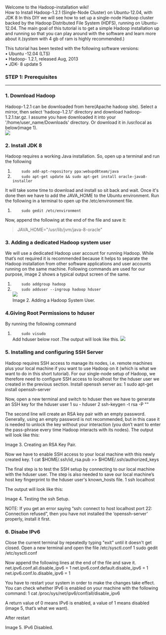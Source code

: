 Welcome to the Hadoop-installation wiki!<br>
How to Install Hadoop-1.2.1 (Single-Node Cluster) on Ubuntu-12.04, with JDK 8 
In this DIY we will see how to set up a single-node Hadoop cluster backed by the Hadoop Distributed File System (HDFS), running on Ubuntu-12.04. The main goal of this tutorial is to get a simple Hadoop installation up and running so that you can play around with the software and learn more about it.(system with 4 gb of ram is highly recommended.)

This tutorial has been tested with the following software versions:<br>
•	Ubuntu -12.04 (LTS)<br>
•	Hadoop- 1.2.1, released Aug, 2013<br>
•	JDK- 8 update 5


### **STEP 1: Prerequisites**
***


### 1. Download Hadoop
Hadoop-1.2.1 can be downloaded from here(Apache hadoop site). Select a mirror, then select 'hadoop-1.2.1/' directory and download hadoop-1.2.1.tar.gz. I assume you have downloaded it into your '/home/user_name/Downloads' directory.                           Or download it in /usr/local as below(image 1). <br>
                                     ![](https://2.bp.blogspot.com/-fL-pZkTUlcE/Wkm3u04g3HI/AAAAAAAAFos/LAhs299ZYOwZTyAyNM-UyhkMk7hPN312wCLcBGAs/s1600/Capture%2B5.PNG)
### 2. Install JDK 8
Hadoop requires a working Java installation. So, open up a terminal and run the following<br>
1. ` 	sudo add-apt-repository ppa:webupd8team/java`<br>
2. ` 	sudo apt-get update && sudo apt-get install oracle-java8-installer`

It will take some time to download and install so sit back and wait. Once it's done then we have to add the JAVA_HOME to the Ubuntu environment. Run the following in a terminal to open up the /etc/environment file.<br>
1. ` 	sudo gedit /etc/environment`

Now, append the following at the end of the file and save it:<br>
  > JAVA_HOME="/usr/lib/jvm/java-8-oracle"

### 3. Adding a dedicated Hadoop system user
We will use a dedicated Hadoop user account for running Hadoop. While that’s not required it is recommended because it helps to separate the Hadoop installation from other software applications and user accounts running on the same machine. Following commands are used for our purpose, image 2 shows a typical output screen of the same.<br>
1. ` 	sudo addgroup hadoop`
2. ` 	sudo adduser --ingroup hadoop hduser`<br>
          ![](https://3.bp.blogspot.com/-D1Qb7BR1-ME/Wkm4XjfTrcI/AAAAAAAAFow/3uF0VGe9VLgueaEA9V2bRycC5MUSDNG8ACLcBGAs/s1600/Capture.PNG)<br>
                        Image 2. Adding a Hadoop System User.<br>
### 4.Giving Root Permissions to hduser<br>

By running the following command <br>
1. ` 	sudo visudo`<br>
 Add hduser below root .The output will look like this.
                       ![](https://3.bp.blogspot.com/-C2DU5LYppGM/Wkm4zDTjJaI/AAAAAAAAFo4/uvalF9MK7044CFO873qo2J_ATbCYvcJVwCLcBGAs/s1600/capture%2B13.PNG)           
                                           
### 5. Installing and configuring SSH Server
Hadoop requires SSH access to manage its nodes, i.e. remote machines plus your local machine if you want to use Hadoop on it (which is what we want to do in this short tutorial). For our single-node setup of Hadoop, we therefore need to configure SSH access to localhost for the hduser user we created in the previous section. Install openssh server as:
1 	sudo apt-get install openssh-server

Now, open a new terminal and switch to hduser then we have to generate an SSH key for the hduser user
1 	su - hduser
2 	ssh-keygen -t rsa -P ""

The second line will create an RSA key pair with an empty password. Generally, using an empty password is not recommended, but in this case it is needed to unlock the key without your interaction (you don’t want to enter the pass-phrase every time Hadoop interacts with its nodes). The output will look like this:
 
Image 3. Creating an RSA Key Pair.

Now we have to enable SSH access to your local machine with this newly created key.
1 	cat $HOME/.ssh/id_rsa.pub >> $HOME/.ssh/authorized_keys

The final step is to test the SSH setup by connecting to our local machine with the hduser user. The step is also needed to save our local machine’s host key fingerprint to the hduser user's known_hosts file.
1 	ssh localhost

The output will look like this:
 
Image 4. Testing the ssh Setup.

NOTE: If you get an error saying “ssh: connect to host localhost port 22: Connection refused”, then you have not installed the ‘openssh-server’ properly, install it first.

### 6. Disabe IPv6
Close the current terminal by repeatedly typing "exit" until it doesn't get closed. Open a new terminal and open the file /etc/sysctl.conf 
1 	sudo gedit /etc/sysctl.conf

Now append the following lines at the end of the file and save it.
net.ipv6.conf.all.disable_ipv6 = 1
net.ipv6.conf.default.disable_ipv6 = 1
net.ipv6.conf.lo.disable_ipv6 = 1

You have to restart your system in order to make the changes take effect. You can check whether IPv6 is enabled on your machine with the following command:
1 	cat /proc/sys/net/ipv6/conf/all/disable_ipv6

A return value of 0 means IPv6 is enabled, a value of 1 means disabled (image 5, that’s what we want).


After restart
 
Image 5. IPv6 Disabled.


